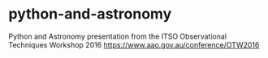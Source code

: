 # python-and-astronomy
Python and Astronomy presentation from the ITSO Observational Techniques Workshop 2016
https://www.aao.gov.au/conference/OTW2016
